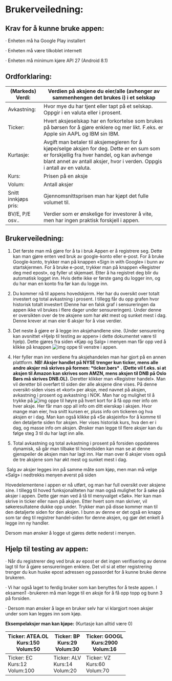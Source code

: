 # Brukerveiledning:

## Krav for å kunne bruke appen:

·    Enheten må ha Google Play installert

·    Enheten må være tilkoblet internett

·    Enheten må minimum kjøre API 27 (Android 8.1)

## Ordforklaring:

| (Markeds) Verdi:     | Verdien på aksjene du eier/alle (avhenger  av sammenhengen det brukes i) i et selskap |
| -------------------- | ------------------------------------------------------------ |
| Avkastning:          | Hvor mye du har tjent eller tapt  på et selskap. Oppgir i en valuta eller i prosent. |
| Ticker:              | Hvert aksjeselskap har en  forkortelse som brukes på børsen for å gjøre enklere og mer likt. F.eks. er  Apple sin AAPL og IBM sin IBM. |
| Kurtasje:            | Avgift man betaler til aksjemegleren  for å kjøpe/selge aksjen for deg. Dette er en sum som er forskjellig fra hver  handel, og kan avhenge blant annet av antall aksjer, hvor i verden. Oppgis i  antall av en valuta. |
| Kurs:                | Prisen på en aksje                                           |
| Volum:               | Antall aksjer                                                |
| Snitt innkjøps pris: | Gjennomsnittsprisen man har  kjøpt det fulle volumet til.    |
| BV/E, P/E osv..      | Verdier som er ønskelige for  investorer å vite, men har ingen praktisk forskjell i appen. |

##  

## Brukerveiledning:

1. Det første man må gjøre for å ta i bruk Appen er å registrere seg. Dette kan man gjøre enten ved bruk av google-konto eller e-post. For å bruke Google-konto, trykker man på knappen «Sign in with Google» i bunn av startskjermen. For å bruke e-post, trykker man på knappen «Registrer deg med epost», og fyller ut skjemaet. Etter å ha registret deg blir du automatisk logget inn.
    Hvis dette ikke er første gang du logger inn, og du har man en konto fra før kan du logge inn.

2. Du kommer nå til appens hovedskjerm. Her har du oversikt over totalt investert og total avkastning i prosent. I tillegg får du opp grafen hvor historisk totalt investert (Denne har en falsk graf i sensureringen da appen ikke vil brukes i flere dager under sensureringen). Under denne er oversikten over de tre aksjene som har økt mest og sunket mest i dag. Denne krever at man eier 6 aksjer for å vise verdier.

3. Det neste å gjøre er å legge inn aksjehandlene sine. (Under sensurering kan avsnittet «Hjelp til testing av appen» i dette dokumentet være til hjelp). Dette gjøres fra siden «Kjøp og Salg» i menyen man får opp ved å klikke på knappen ![img](file:///C:/Users/LENOVO~1/AppData/Local/Temp/msohtmlclip1/01/clip_image002.png) oppe til venstre i appen.

4. Her fyller man inn verdiene fra aksjehandelen man har gjort på en annen plattform. **NB! Aksjer handlet på NYSE trenger kun ticker, mens alle andre aksjer må skrives på formen: \*ticker.børs\*** **. (Dette vil f.eks. si at aksjen til Amazon kan skrives som AMZN, mens aksjen til DNB på Oslo Børs må skrives DNB.OL).** Deretter klikker man «Registrer handel». Man vil deretter bli overført til siden der alle aksjene dine vises. På denne oversikt-siden vises et «kort» per aksje, med navnet på aksjen, avkastning i prosent og avkastning i NOK. Man har og mulighet til å trykke på ![img](file:///C:/Users/LENOVO~1/AppData/Local/Temp/msohtmlclip1/01/clip_image004.png) oppe til høyre på hvert kort for å få opp mer info om hver aksje. Her får man opp all info om ditt eierskap i aksjen. Hvor mange man eier, hva snitt kursen er, pluss info om tickeren og hva aksjen er i dag. Man kan også klikke på «Se aksjeinfo» for å komme til den detaljerte siden for aksjen. Her vises historisk kurs, hva den er i dag, og masse info om aksjen. 
   Ønsker man legge til flere aksjer kan du følge steg 3 til du har lagt inn alle.

5. Total avkastning og total avkastning i prosent på forsiden oppdateres dynamisk, så går man tilbake til hovedsiden kan man se at denne gjenspeiler de aksjen man har lagt inn. Har man over 6 aksjer vises også de tre aksjene som har økt mest og sunket mest i dag.

 

​	Salg av aksjer legges inn på samme måte som kjøp, men man må velge «Salg» i nedtrekks menyen øverst på siden



Hovedelementene i appen er nå utført, og man har full oversikt over aksjene sine. I tillegg til hoved funksjonaliteten har man 	også mulighet for å søke på aksjer i appen. Dette gjør man ved å tå til menyvalget «Søk». Her kan man skrive in ticker eller navn på aksjen. Etter hvert som man skriver, vil søkeresultatene dukke opp under. Trykker man på disse kommer man til den detaljerte siden for den aksjen. I bunn av denne er det også en knapp som tar deg til registrer handel-siden for denne aksjen, og gjør det enkelt å legge inn ny handler.

Dersom man ønsker å logge ut gjøres dette nederst i menyen.

## Hjelp til testing av appen:

·    Når du registrerer deg ved bruk av epost er det ingen verifisering av denne lagt til for å gjøre sensureringen enklere. Det vil si at etter registrering trenger du kun huske epost adressen og passordet for å kunne bruke denne brukeren. 

·    Vi har også laget to ferdig bruker som kan benyttes for å teste appen. I eksamen1 -brukeren må man legge til en aksje for å få opp topp og bunn 3 på forsiden.

·    Dersom man ønsker å lage en bruker selv har vi klargjort noen aksjer under som kan legges inn som kjøp.

**Eksempelaksjer man kan kjøpe:** (Kurtasje kan alltid være 0)

| Ticker: ATEA.OL<br />Kurs:150<br />Volum:50 | Ticker: BP<br />Kurs:29<br />Volum:30  | Ticker: GOOGL<br />Kurs:2900<br />Volum:16 |
| ------------------------------------------- | ------------------------------------------ | ---------------------------------------------- |
| Ticker: EC<br />Kurs:12<br />Volum:100  | Ticker: ALV<br />Kurs:14<br />Volum:20 | Ticker: VZ<br />Kurs:60<br />Volum:70      |